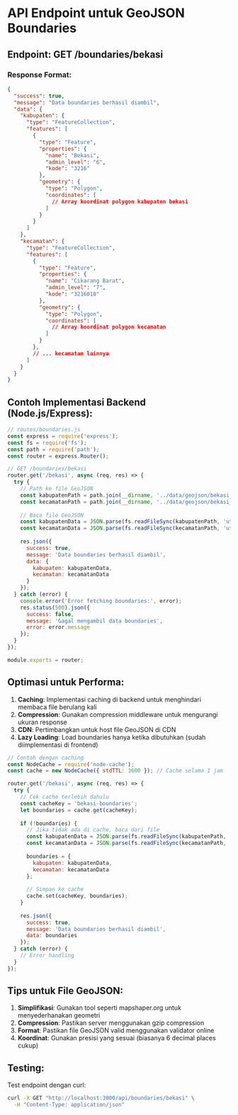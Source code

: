 # API Endpoint untuk GeoJSON Boundaries

## Endpoint: GET /boundaries/bekasi

### Response Format:
```json
{
  "success": true,
  "message": "Data boundaries berhasil diambil",
  "data": {
    "kabupaten": {
      "type": "FeatureCollection",
      "features": [
        {
          "type": "Feature",
          "properties": {
            "name": "Bekasi",
            "admin_level": "6",
            "kode": "3216"
          },
          "geometry": {
            "type": "Polygon",
            "coordinates": [
              // Array koordinat polygon kabupaten bekasi
            ]
          }
        }
      ]
    },
    "kecamatan": {
      "type": "FeatureCollection", 
      "features": [
        {
          "type": "Feature",
          "properties": {
            "name": "Cikarang Barat",
            "admin_level": "7",
            "kode": "3216010"
          },
          "geometry": {
            "type": "Polygon",
            "coordinates": [
              // Array koordinat polygon kecamatan
            ]
          }
        },
        // ... kecamatan lainnya
      ]
    }
  }
}
```

## Contoh Implementasi Backend (Node.js/Express):

```javascript
// routes/boundaries.js
const express = require('express');
const fs = require('fs');
const path = require('path');
const router = express.Router();

// GET /boundaries/bekasi
router.get('/bekasi', async (req, res) => {
  try {
    // Path ke file GeoJSON
    const kabupatenPath = path.join(__dirname, '../data/geojson/bekasi_kabupaten.geojson');
    const kecamatanPath = path.join(__dirname, '../data/geojson/bekasi_kecamatan.geojson');
    
    // Baca file GeoJSON
    const kabupatenData = JSON.parse(fs.readFileSync(kabupatenPath, 'utf8'));
    const kecamatanData = JSON.parse(fs.readFileSync(kecamatanPath, 'utf8'));
    
    res.json({
      success: true,
      message: 'Data boundaries berhasil diambil',
      data: {
        kabupaten: kabupatenData,
        kecamatan: kecamatanData
      }
    });
  } catch (error) {
    console.error('Error fetching boundaries:', error);
    res.status(500).json({
      success: false,
      message: 'Gagal mengambil data boundaries',
      error: error.message
    });
  }
});

module.exports = router;
```

## Optimasi untuk Performa:

1. **Caching**: Implementasi caching di backend untuk menghindari membaca file berulang kali
2. **Compression**: Gunakan compression middleware untuk mengurangi ukuran response
3. **CDN**: Pertimbangkan untuk host file GeoJSON di CDN
4. **Lazy Loading**: Load boundaries hanya ketika dibutuhkan (sudah diimplementasi di frontend)

```javascript
// Contoh dengan caching
const NodeCache = require('node-cache');
const cache = new NodeCache({ stdTTL: 3600 }); // Cache selama 1 jam

router.get('/bekasi', async (req, res) => {
  try {
    // Cek cache terlebih dahulu
    const cacheKey = 'bekasi-boundaries';
    let boundaries = cache.get(cacheKey);
    
    if (!boundaries) {
      // Jika tidak ada di cache, baca dari file
      const kabupatenData = JSON.parse(fs.readFileSync(kabupatenPath, 'utf8'));
      const kecamatanData = JSON.parse(fs.readFileSync(kecamatanPath, 'utf8'));
      
      boundaries = {
        kabupaten: kabupatenData,
        kecamatan: kecamatanData
      };
      
      // Simpan ke cache
      cache.set(cacheKey, boundaries);
    }
    
    res.json({
      success: true,
      message: 'Data boundaries berhasil diambil',
      data: boundaries
    });
  } catch (error) {
    // Error handling
  }
});
```

## Tips untuk File GeoJSON:

1. **Simplifikasi**: Gunakan tool seperti mapshaper.org untuk menyederhanakan geometri
2. **Compression**: Pastikan server menggunakan gzip compression
3. **Format**: Pastikan file GeoJSON valid menggunakan validator online
4. **Koordinat**: Gunakan presisi yang sesuai (biasanya 6 decimal places cukup)

## Testing:

Test endpoint dengan curl:
```bash
curl -X GET "http://localhost:3000/api/boundaries/bekasi" \
  -H "Content-Type: application/json"
```
